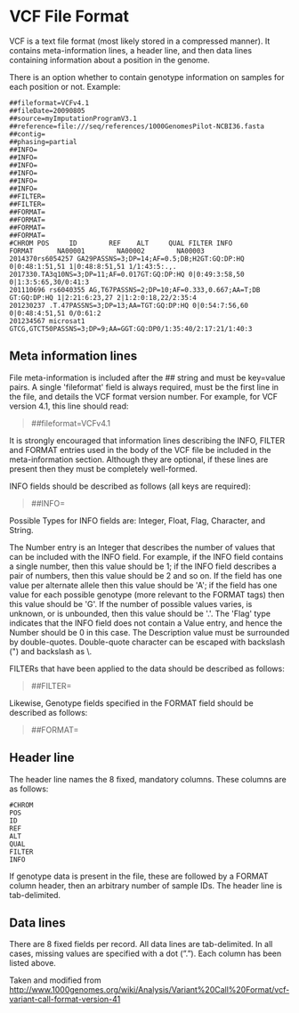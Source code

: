 # VCF File Format
VCF is a text file format (most likely stored in a compressed manner). It contains meta-information lines, a header line, and then data lines containing information about a position in the genome.

There is an option whether to contain genotype information on samples for each position or not.
Example:
```
##fileformat=VCFv4.1
##fileDate=20090805
##source=myImputationProgramV3.1
##reference=file:///seq/references/1000GenomesPilot-NCBI36.fasta
##contig=
##phasing=partial
##INFO=
##INFO=
##INFO=
##INFO=
##INFO=
##INFO=
##FILTER=
##FILTER=
##FORMAT=
##FORMAT=
##FORMAT=
##FORMAT=
#CHROM POS     ID        REF    ALT     QUAL FILTER INFO                              FORMAT      NA00001        NA00002        NA00003
2014370rs6054257 GA29PASSNS=3;DP=14;AF=0.5;DB;H2GT:GQ:DP:HQ 0|0:48:1:51,51 1|0:48:8:51,51 1/1:43:5:.,.
2017330.TA3q10NS=3;DP=11;AF=0.017GT:GQ:DP:HQ 0|0:49:3:58,50 0|1:3:5:65,30/0:41:3
201110696 rs6040355 AG,T67PASSNS=2;DP=10;AF=0.333,0.667;AA=T;DB GT:GQ:DP:HQ 1|2:21:6:23,27 2|1:2:0:18,22/2:35:4
201230237 .T.47PASSNS=3;DP=13;AA=TGT:GQ:DP:HQ 0|0:54:7:56,60 0|0:48:4:51,51 0/0:61:2
201234567 microsat1 GTCG,GTCT50PASSNS=3;DP=9;AA=GGT:GQ:DP0/1:35:40/2:17:21/1:40:3
```

## Meta information lines
File meta-information is included after the ## string and must be key=value pairs.
A single 'fileformat' field is always required, must be the first line in the file, and details the VCF format version number. For example, for VCF version 4.1, this line should read:

> ##fileformat=VCFv4.1

It is strongly encouraged that information lines describing the INFO, FILTER and FORMAT entries used in the body of the VCF file be included in the meta-information section. Although they are optional, if these lines are present then they must be completely well-formed.

INFO fields should be described as follows (all keys are required):

> ##INFO=

Possible Types for INFO fields are: Integer, Float, Flag, Character, and String.

The Number entry is an Integer that describes the number of values that can be included with the INFO field. For example, if the INFO field contains a single number, then this value should be 1; if the INFO field describes a pair of numbers, then this value should be 2 and so on. If the field has one value per alternate allele then this value should be 'A'; if the field has one value for each possible genotype (more relevant to the FORMAT tags) then this value should be 'G'. If the number of possible values varies, is unknown, or is unbounded, then this value should be '.'. The 'Flag' type indicates that the INFO field does not contain a Value entry, and hence the Number should be 0 in this case. The Description value must be surrounded by double-quotes. Double-quote character can be escaped with backslash (\") and backslash as \\.

FILTERs that have been applied to the data should be described as follows:

> ##FILTER=

Likewise, Genotype fields specified in the FORMAT field should be described as follows:

> ##FORMAT=

## Header line

The header line names the 8 fixed, mandatory columns. These columns are as follows:
```
#CHROM
POS
ID
REF
ALT
QUAL
FILTER
INFO
```
If genotype data is present in the file, these are followed by a FORMAT column header, then an arbitrary number of sample IDs. The header line is tab-delimited.

## Data lines
There are 8 fixed fields per record. All data lines are tab-delimited. In all cases, missing values are specified with a dot (”.”). Each column has been listed above.


Taken and modified from http://www.1000genomes.org/wiki/Analysis/Variant%20Call%20Format/vcf-variant-call-format-version-41 
